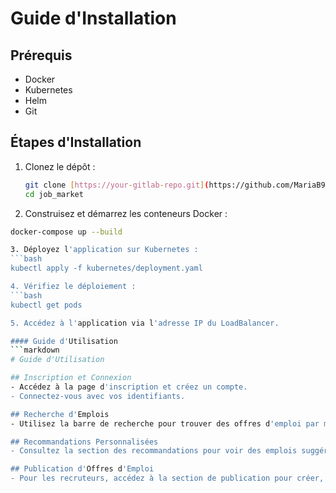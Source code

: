 # Guide d'Installation

## Prérequis
- Docker
- Kubernetes
- Helm
- Git

## Étapes d'Installation
1. Clonez le dépôt :
   ```bash
   git clone [https://your-gitlab-repo.git](https://github.com/MariaB91/job_market.git)
   cd job_market

2. Construisez et démarrez les conteneurs Docker :
 ```bash
 docker-compose up --build

3. Déployez l'application sur Kubernetes :
```bash
kubectl apply -f kubernetes/deployment.yaml

4. Vérifiez le déploiement :
```bash
kubectl get pods

5. Accédez à l'application via l'adresse IP du LoadBalancer.

#### Guide d'Utilisation
```markdown
# Guide d'Utilisation

## Inscription et Connexion
- Accédez à la page d'inscription et créez un compte.
- Connectez-vous avec vos identifiants.

## Recherche d'Emplois
- Utilisez la barre de recherche pour trouver des offres d'emploi par mots-clés, localisation, etc.

## Recommandations Personnalisées
- Consultez la section des recommandations pour voir des emplois suggérés en fonction de votre profil.

## Publication d'Offres d'Emploi
- Pour les recruteurs, accédez à la section de publication pour créer, modifier ou supprimer des offres d'emploi.


